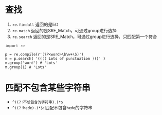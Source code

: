 # 查找

1. `re.findall` 返回的是list
2. `re.match` 返回的是SRE_Match，可通过group进行选择
3. `re.search` 返回的是SRE_Match，可通过group进行选择，只匹配第一个符合

```
import re

p = re.compile(r'(?P<word>\b\w+\b)')
m = p.search( '(((( Lots of punctuation )))' )
m.group('word') # 'Lots'
m.group(1) # 'Lots'
```

# 匹配不包含某些字符串

* `^((?!不想包含的字符串).)*$`
* `^((?!hede).)*$`: 匹配不包含`hede`的字符串
